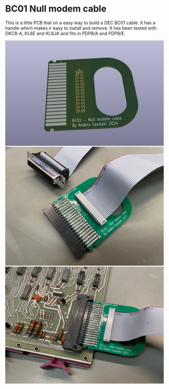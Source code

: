 # BC01 Null modem cable

This is a little PCB that on a easy way to build a DEC BC01 cable. It has a handle which makes ir easy to install and remove. It has been tested with DKC8-A, KL8E and KL8JA and fits in PDP8/A and PDP8/E.

![](pics/BC01-board.png)
![](pics/BC01-cable.jpg)
![](pics/BC01-example.jpg)
